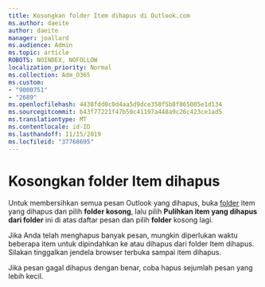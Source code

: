 ```yaml
---
title: Kosongkan folder Item dihapus di Outlook.com
ms.author: daeite
author: daeite
manager: joallard
ms.audience: Admin
ms.topic: article
ROBOTS: NOINDEX, NOFOLLOW
localization_priority: Normal
ms.collection: Adm_O365
ms.custom:
- "9000751"
- "2689"
ms.openlocfilehash: 4438fdd0c0d4aa5d9dce358f5b8f865005e1d134
ms.sourcegitcommit: b43f77221f47b50c41197a448a9c26c423ce1ad5
ms.translationtype: MT
ms.contentlocale: id-ID
ms.lasthandoff: 11/15/2019
ms.locfileid: "37768695"
---
```

# <a name="empty-the-deleted-items-folder"></a>Kosongkan folder Item dihapus

Untuk membersihkan semua pesan Outlook yang dihapus, buka [folder](https://outlook.live.com/mail/deleteditems) item yang dihapus dan pilih **folder kosong**, lalu pilih **Pulihkan item yang dihapus dari folder** ini di atas daftar pesan dan pilih **folder** kosong lagi.

Jika Anda telah menghapus banyak pesan, mungkin diperlukan waktu beberapa item untuk dipindahkan ke atau dihapus dari folder Item dihapus. Silakan tinggalkan jendela browser terbuka sampai item dihapus.

Jika pesan gagal dihapus dengan benar, coba hapus sejumlah pesan yang lebih kecil.
